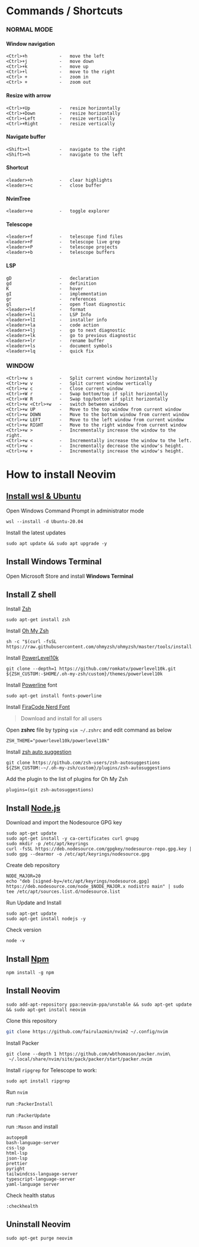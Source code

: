# Commands / Shortcuts

### NORMAL MODE
#### Window navigation
```
<Ctrl>+h            -   move the left
<Ctrl>+j            -   move down
<Ctrl>+k            -   move up
<Ctrl>+l            -   move to the right
<Ctrl> +            -   zoom in
<Ctrl> +            -   zoom out
```

#### Resize with arrow
```
<Ctrl>+Up           -   resize horizontally
<Ctrl>+Down         -   resize horizontally
<Ctrl>+Left         -   resize vertically
<Ctrl>+Right        -   resize vertically
```

#### Navigate buffer
```
<Shift>+l           -   navigate to the right
<Shift>+h           -   navigate to the left
```

#### Shortcut
```
<leader>+h          -   clear highlights
<leader>+c          -   close buffer
```

#### NvimTree
```
<leader>+e          -   toggle explorer
```

#### Telescope
```
<leader>+f          -   telescope find files
<leader>+F          -   telescope live grep
<leader>+P          -   telescope projects
<leader>+b          -   telescope buffers
```

#### LSP
```
gD                  -   declaration
gd                  -   definition
K                   -   hover
gI                  -   implementation
gr                  -   references
gl                  -   open float diagnostic
<leader>+lf         -   format
<leader>+li         -   LSP Info
<leader>+lI         -   installer info
<leader>+la         -   code action
<leader>+lj         -   go to next diagnostic
<leader>+lk         -   go to previous diagnostic
<leader>+lr         -   rename buffer
<leader>+ls         -   document symbols
<leader>+lq         -   quick fix
```

### WINDOW
```
<Ctrl>+w s          -   Split current window horizontally
<Ctrl>+w v          -   Split current window vertically
<Ctrl>+w c          -   Close current window
<Ctrl>+W r          -   Swap bottom/top if split horizontally
<Ctrl>+W R          -   Swap top/bottom if split horizontally
<Ctrl>+w <Ctrl>+w   -   switch between windows
<Ctrl>+w UP         -   Move to the top window from current window
<Ctrl>+w DOWN       -   Move to the bottom window from current window
<Ctrl>+w LEFT       -   Move to the left window from current window
<Ctrl>+w RIGHT      -   Move to the right window from current window
<Ctrl>+w >          -   Incrementally increase the window to the right.
<Ctrl>+w <          -   Incrementally increase the window to the left.
<Ctrl>+w -          -   Incrementally decrease the window's height.
<Ctrl>+w +          -   Incrementally increase the window's height.
```

# How to install Neovim
## [Install wsl & Ubuntu](https://ubuntu.com/tutorials/install-ubuntu-on-wsl2-on-windows-10#3-download-ubuntu)
Open Windows Command Prompt in administrator mode
```
wsl --install -d Ubuntu-20.04
```

Install the latest updates
```
sudo apt update && sudo apt upgrade -y
```

## Install Windows Terminal
Open Microsoft Store and install <strong>Windows Terminal</strong>

## Install Z shell
Install [Zsh](https://github.com/ohmyzsh/ohmyzsh/wiki/Installing-ZSH)
```
sudo apt-get install zsh
```

Install [Oh My Zsh](https://github.com/ohmyzsh/ohmyzsh)
```
sh -c "$(curl -fsSL https://raw.githubusercontent.com/ohmyzsh/ohmyzsh/master/tools/install.sh)"
```
Install [PowerLevel10k](https://github.com/romkatv/powerlevel10k)
```
git clone --depth=1 https://github.com/romkatv/powerlevel10k.git ${ZSH_CUSTOM:-$HOME/.oh-my-zsh/custom}/themes/powerlevel10k
```
Install [Powerline](https://github.com/powerline/fonts) font
```
sudo apt-get install fonts-powerline
```
Install [FiraCode Nerd Font](https://github.com/ryanoasis/nerd-fonts/releases/download/v3.0.2/FiraCode.zip)

> Download and install for all users

Open <strong>zshrc</strong> file by typing `vim ~/.zshrc` and edit command as below
```
ZSH_THEME="powerlevel10k/powerlevel10k"
```
Install [zsh auto suggestion](https://github.com/zsh-users/zsh-autosuggestions/blob/master/INSTALL.md)
```
git clone https://github.com/zsh-users/zsh-autosuggestions ${ZSH_CUSTOM:-~/.oh-my-zsh/custom}/plugins/zsh-autosuggestions
```
Add the plugin to the list of plugins for Oh My Zsh
```
plugins=(git zsh-autosuggestions)
```

## Install [Node.js](https://github.com/nodesource/distributions/blob/master/README.md#ubuntu-versions)
Download and import the Nodesource GPG key
```
sudo apt-get update
sudo apt-get install -y ca-certificates curl gnupg
sudo mkdir -p /etc/apt/keyrings
curl -fsSL https://deb.nodesource.com/gpgkey/nodesource-repo.gpg.key | sudo gpg --dearmor -o /etc/apt/keyrings/nodesource.gpg
```
Create deb repository
```
NODE_MAJOR=20
echo "deb [signed-by=/etc/apt/keyrings/nodesource.gpg] https://deb.nodesource.com/node_$NODE_MAJOR.x nodistro main" | sudo tee /etc/apt/sources.list.d/nodesource.list
```
Run Update and Install
```
sudo apt-get update
sudo apt-get install nodejs -y
```
Check version
```
node -v
```

## Install [Npm](https://docs.npmjs.com/downloading-and-installing-node-js-and-npm)
```
npm install -g npm
```

## Install Neovim

```
sudo add-apt-repository ppa:neovim-ppa/unstable && sudo apt-get update && sudo apt-get install neovim
```

Clone this repository

```sh
git clone https://github.com/fairulazmin/nvim2 ~/.config/nvim
```

Install Packer
```
git clone --depth 1 https://github.com/wbthomason/packer.nvim\
 ~/.local/share/nvim/site/pack/packer/start/packer.nvim
```

Install `ripgrep` for Telescope to work:

```
sudo apt install ripgrep
```

Run `nvim`

run `:PackerInstall`

run `:PackerUpdate`

run `:Mason` and install
```
autopep8
bash-language-server
css-lsp
html-lsp
json-lsp
prettier
pyright
tailwindcss-language-server
typescript-language-server
yaml-language server
```

Check health status
```
:checkhealth
```
## Uninstall Neovim
```
sudo apt-get purge neovim
```
